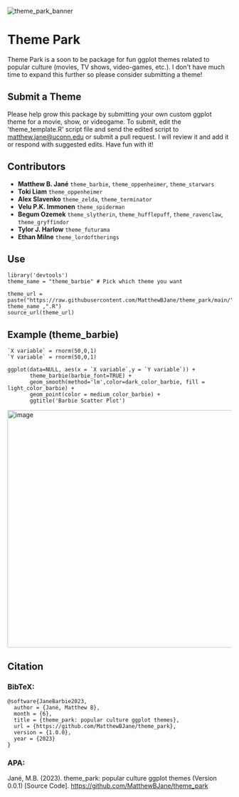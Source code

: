 ![theme_park_banner](https://github.com/MatthewBJane/theme_park/assets/52077481/4c2e2885-d879-46e6-b61d-b253d8382597)

# Theme Park
Theme Park is a soon to be package for fun ggplot themes related to popular culture (movies, TV shows, video-games, etc.). I don't have much time to expand this further so please consider submitting a theme!

## Submit a Theme
Please help grow this package by submitting your own custom ggplot theme for a movie, show, or videogame. To submit, edit the 'theme_template.R' script file and send the edited script to matthew.jane@uconn.edu or submit a pull request. I will review it and add it or respond with suggested edits. Have fun with it!

## Contributors
- **Matthew B. Jané** `theme_barbie`, `theme_oppenheimer`, `theme_starwars`
- **Toki Liam** `theme_oppenheimer`
- **Alex Slavenko** `theme_zelda`, `theme_terminator`
- **Velu P.K. Immonen** `theme_spiderman`
- **Begum Ozemek** `theme_slytherin`, `theme_hufflepuff`, `theme_ravenclaw`, `theme_gryffindor`
- **Tylor J. Harlow** `theme_futurama`
- **Ethan Milne** `theme_lordoftherings`


## Use
```
library('devtools')
theme_name = "theme_barbie" # Pick which theme you want

theme_url = paste("https://raw.githubusercontent.com/MatthewBJane/theme_park/main/", theme_name ,".R")
source_url(theme_url)
```

## Example (theme_barbie)

```
`X variable` = rnorm(50,0,1)
`Y variable` = rnorm(50,0,1)

ggplot(data=NULL, aes(x = `X variable`,y = `Y variable`)) +
       theme_barbie(barbie_font=TRUE) +
       geom_smooth(method='lm',color=dark_color_barbie, fill = light_color_barbie) +
       geom_point(color = medium_color_barbie) +
       ggtitle('Barbie Scatter Plot')
```
<img width="534" alt="image" src="https://github.com/MatthewBJane/theme_barbie/assets/52077481/cc45bdd6-d1f6-44a9-b9f3-cb52736f4188">

## Citation

### BibTeX:
```
@software{JaneBarbie2023,
  author = {Jané, Matthew B},
  month = {6},
  title = {theme_park: popular culture ggplot themes},
  url = {https://github.com/MatthewBJane/theme_park},
  version = {1.0.0},
  year = {2023}
}
```
### APA:
Jané, M.B. (2023). theme_park: popular culture ggplot themes (Version 0.0.1) [Source Code]. https://github.com/MatthewBJane/theme_park
